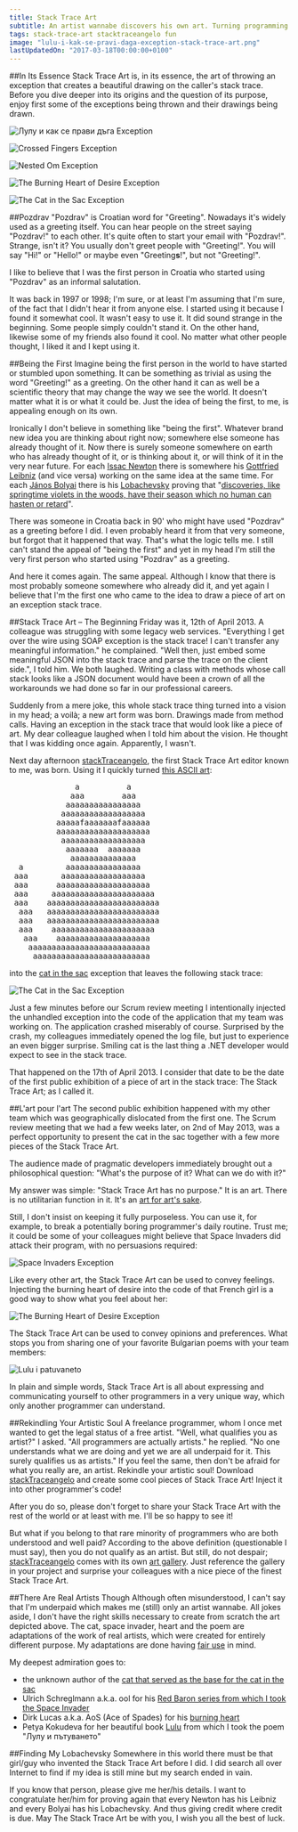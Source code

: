 ```yaml
---
title: Stack Trace Art
subtitle: An artist wannabe discovers his own art. Turning programming exceptions into beautiful drawings.
tags: stack-trace-art stacktraceangelo fun
image: "lulu-i-kak-se-pravi-daga-exception-stack-trace-art.png"
lastUpdatedOn: "2017-03-18T00:00:00+0100"
---
```

##In Its Essence
Stack Trace Art is, in its essence, the art of throwing an exception that creates a beautiful drawing on the caller's stack trace. Before you dive deeper into its origins and the question of its purpose, enjoy first some of the exceptions being thrown and their drawings being drawn.

![Лулу и как се прави дъга Exception](/resources/stack-trace-art/lulu-i-kak-se-pravi-daga-exception-stack-trace-art.png)

![Crossed Fingers Exception](/resources/stack-trace-art/crossed-fingers-exception-stack-trace-art.png)

![Nested Om Exception](/resources/stack-trace-art/nested-om-exception-stack-trace-art.png)

![The Burning Heart of Desire Exception](/resources/stack-trace-art/the-burning-heart-of-desire-exception-stack-trace-art.png)

![The Cat in the Sac Exception](/resources/stack-trace-art/the-cat-in-the-sac-exception-stack-trace-art.png)

##Pozdrav
"Pozdrav" is Croatian word for "Greeting". Nowadays it's widely used as a greeting itself. You can hear people on the street saying "Pozdrav!" to each other. It's quite often to start your email with "Pozdrav!". Strange, isn't it? You usually don't greet people with "Greeting!". You will say "Hi!" or "Hello!" or maybe even "Greeting**s**!", but not "Greeting!".

I like to believe that I was the first person in Croatia who started using "Pozdrav" as an informal salutation.

It was back in 1997 or 1998; I'm sure, or at least I'm assuming that I'm sure, of the fact that I didn't hear it from anyone else. I started using it because I found it somewhat cool. It wasn't easy to use it. It did sound strange in the beginning. Some people simply couldn't stand it. On the other hand, likewise some of my friends also found it cool. No matter what other people thought, I liked it and I kept using it.

##Being the First
Imagine being the first person in the world to have started or stumbled upon something. It can be something as trivial as using the word "Greeting!" as a greeting. On the other hand it can as well be a scientific theory that may change the way we see the world. It doesn't matter what it is or what it could be. Just the idea of being the first, to me, is appealing enough on its own.

Ironically I don't believe in something like "being the first". Whatever brand new idea you are thinking about right now; somewhere else someone has already thought of it. Now there is surely someone somewhere on earth who has already thought of it, or is thinking about it, or will think of it in the very near future. For each [Issac Newton](https://en.wikipedia.org/wiki/Isaac_Newton) there is somewhere his [Gottfried Leibniz](https://en.wikipedia.org/wiki/Gottfried_Leibniz) (and vice versa) working on the same idea at the same time. For each [János Bolyai](https://en.wikipedia.org/wiki/János_Bolyai) there is his [Lobachevsky](https://en.wikipedia.org/wiki/Nikolai_Ivanovich_Lobachevsky) proving that "[discoveries, like springtime violets in the woods, have their season which no human can hasten or retard](http://www-groups.dcs.st-andrews.ac.uk/~history/Quotations/Bolyai.html)".

There was someone in Croatia back in 90' who might have used "Pozdrav" as a greeting before I did. I even probably heard it from that very someone, but forgot that it happened that way. That's what the logic tells me. I still can't stand the appeal of "being the first" and yet in my head I'm still the very first person who started using "Pozdrav" as a greeting.

And here it comes again. The same appeal. Although I know that there is most probably someone somewhere who already did it, and yet again I believe that I'm the first one who came to the idea to draw a piece of art on an exception stack trace.

##Stack Trace Art – The Beginning
Friday was it, 12th of April 2013. A colleague was struggling with some legacy web services. "Everything I get over the wire using SOAP exception is the stack trace! I can't transfer any meaningful information." he complained. "Well then, just embed some meaningful JSON into the stack trace and parse the trace on the client side.", I told him. We both laughed. Writing a class with methods whose call stack looks like a JSON document would have been a crown of all the workarounds we had done so far in our professional careers.

Suddenly from a mere joke, this whole stack trace thing turned into a vision in my head; a voilà; a new art form was born. Drawings made from method calls. Having an exception in the stack trace that would look like a piece of art. My dear colleague laughed when I told him about the vision. He thought that I was kidding once again. Apparently, I wasn't.

Next day afternoon [stackTraceangelo](https://github.com/ironcev/stackTraceangelo), the first Stack Trace Art editor known to me, was born.
Using it I quickly turned [this ASCII art](http://asciiworld.com/-Cats-.html):
<pre>
              a          a
             aaa        aaa
            aaaaaaaaaaaaaaaa
           aaaaaaaaaaaaaaaaaa
          aaaaafaaaaaaafaaaaaa
          aaaaaaaaaaaaaaaaaaaa
           aaaaaaaaaaaaaaaaaa
            aaaaaaa  aaaaaaa
             aaaaaaaaaaaaaa
  a         aaaaaaaaaaaaaaaa
 aaa       aaaaaaaaaaaaaaaaaa
 aaa      aaaaaaaaaaaaaaaaaaaa
 aaa     aaaaaaaaaaaaaaaaaaaaaa
 aaa    aaaaaaaaaaaaaaaaaaaaaaaa
  aaa   aaaaaaaaaaaaaaaaaaaaaaaa
  aaa   aaaaaaaaaaaaaaaaaaaaaaaa
  aaa    aaaaaaaaaaaaaaaaaaaaaa
   aaa    aaaaaaaaaaaaaaaaaaaa
    aaaaaaaaaaaaaaaaaaaaaaaaaa
     aaaaaaaaaaaaaaaaaaaaaaaaa
</pre>
into the [cat in the sac](http://www.youtube.com/watch?v=tPAJomPCdZs) exception that leaves the following stack trace:

![The Cat in the Sac Exception](/resources/stack-trace-art/the-cat-in-the-sac-exception-stack-trace-art.png)

Just a few minutes before our Scrum review meeting I intentionally injected the unhandled exception into the code of the application that my team was working on. The application crashed miserably of course. Surprised by the crash, my colleagues immediately opened the log file, but just to experience an even bigger surprise. Smiling cat is the last thing a .NET developer would expect to see in the stack trace.

That happened on the 17th of April 2013. I consider that date to be the date of the first public exhibition of a piece of art in the stack trace: The Stack Trace Art; as I called it.

##L'art pour l'art
The second public exhibition happened with my other team which was geographically dislocated from the first one. The Scrum review meeting that we had a few weeks later, on 2nd of May 2013, was a perfect opportunity to present the cat in the sac together with a few more pieces of the Stack Trace Art.

The audience made of pragmatic developers immediately brought out a philosophical question: "What's the purpose of it? What can we do with it?"

My answer was simple: "Stack Trace Art has no purpose." It is an art. There is no utilitarian function in it. It's an [art for art's sake](https://en.wikipedia.org/wiki/Art_for_art's_sake).

Still, I don't insist on keeping it fully purposeless. You can use it, for example, to break a potentially boring programmer's daily routine. Trust me; it could be some of your colleagues might believe that Space Invaders did attack their program, with no persuasions required:

![Space Invaders Exception](/resources/stack-trace-art/space-invaders-exception-stack-trace-art.png)

Like every other art, the Stack Trace Art can be used to convey feelings. Injecting the burning heart of desire into the code of that French girl is a good way to show what you feel about her:

![The Burning Heart of Desire Exception](/resources/stack-trace-art/the-burning-heart-of-desire-exception-stack-trace-art.png)

The Stack Trace Art can be used to convey opinions and preferences. What stops you from sharing one of your favorite Bulgarian poems with your team members:

![Lulu i patuvaneto](/resources/stack-trace-art/lulu-i-patuvaneto-exception-stack-trace-art.png)

In plain and simple words, Stack Trace Art is all about expressing and communicating yourself to other programmers in a very unique way, which only another programmer can understand.

##Rekindling Your Artistic Soul
A freelance programmer, whom I once met wanted to get the legal status of a free artist. "Well, what qualifies you as artist?" I asked. "All programmers are actually artists." he replied. "No one understands what we are doing and yet we are all underpaid for it. This surely qualifies us as artists." If you feel the same, then don't be afraid for what you really are, an artist. Rekindle your artistic soul! Download [stackTraceangelo](https://github.com/ironcev/stackTraceangelo) and create some cool pieces of Stack Trace Art! Inject it into other programmer's code!

After you do so, please don't forget to share your Stack Trace Art with the rest of the world or at least with me. I'll be so happy to see it!

But what if you belong to that rare minority of programmers who are both understood and well paid? According to the above definition (questionable I must say), then you do not qualify as an artist. But still, do not despair; [stackTraceangelo](https://github.com/ironcev/stackTraceangelo) comes with its own [art gallery](https://github.com/ironcev/stackTraceangelo/tree/master/Source/ArtGallery/ArtGallery.md). Just reference the gallery in your project and surprise your colleagues with a nice piece of the finest Stack Trace Art.

##There Are Real Artists Though
Although often misunderstood, I can't say that I'm underpaid which makes me (still) only an artist wannabe. All jokes aside, I don't have the right skills necessary to create from scratch the art depicted above. The cat, space invader, heart and the poem are adaptations of the work of real artists, which were created for entirely different purpose. My adaptations are done having [fair use](http://www.ascii-art.de/info/copyright/#fair) in mind.

My deepest admiration goes to:

- the unknown author of the [cat that served as the base for the cat in the sac](http://asciiworld.com/-Cats-.html)
- Ulrich Schreglmann a.k.a. ool for his [Red Baron series from which I took the Space Invader](http://www.ascii-art.de/ascii/s/space_invaders.txt)
- Dirk Lucas a.k.a. AoS (Ace of Spades) for his [burning heart](http://www.ascii-art.de/ascii/ghi/heart.txt)
- Petya Kokudeva for her beautiful book [Lulu](http://www.dailymotion.com/pkokudeva#video=xm47k7) from which I took the poem "Лулу и пътуването"

##Finding My Lobachevsky
Somewhere in this world there must be that girl/guy who invented the Stack Trace Art before I did. I did search all over Internet to find if my idea is still mine but my search ended in vain.

If you know that person, please give me her/his details. I want to congratulate her/him for proving again that every Newton has his Leibniz and every Bolyai has his Lobachevsky. And thus giving credit where credit is due. May The Stack Trace Art be with you, I wish you all the best of luck.